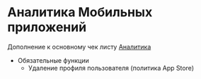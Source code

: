 # Аналитика Мобильных приложений

Дополнение к основному чек листу [Аналитика](analytic.md)

- Обязательные функции
  - Удаление профиля пользователя (политика App Store)

